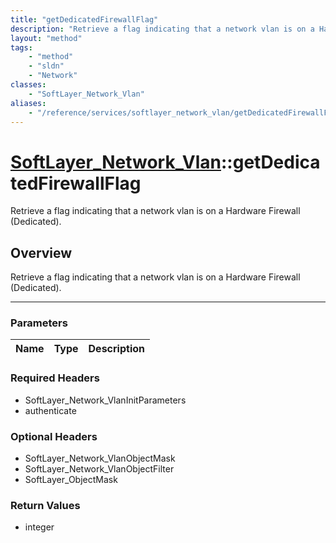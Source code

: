```yaml
---
title: "getDedicatedFirewallFlag"
description: "Retrieve a flag indicating that a network vlan is on a Hardware Firewall (Dedicated)."
layout: "method"
tags:
    - "method"
    - "sldn"
    - "Network"
classes:
    - "SoftLayer_Network_Vlan"
aliases:
    - "/reference/services/softlayer_network_vlan/getDedicatedFirewallFlag"
---
```

# [SoftLayer_Network_Vlan](/reference/services/SoftLayer_Network_Vlan)::getDedicatedFirewallFlag


Retrieve a flag indicating that a network vlan is on a Hardware Firewall (Dedicated).


## Overview 
Retrieve a flag indicating that a network vlan is on a Hardware Firewall (Dedicated).

-----

### Parameters 
|Name | Type | Description |
| --- | --- | --- |


### Required Headers
* SoftLayer_Network_VlanInitParameters
* authenticate


### Optional Headers
* SoftLayer_Network_VlanObjectMask
* SoftLayer_Network_VlanObjectFilter
* SoftLayer_ObjectMask

### Return Values
* integer




